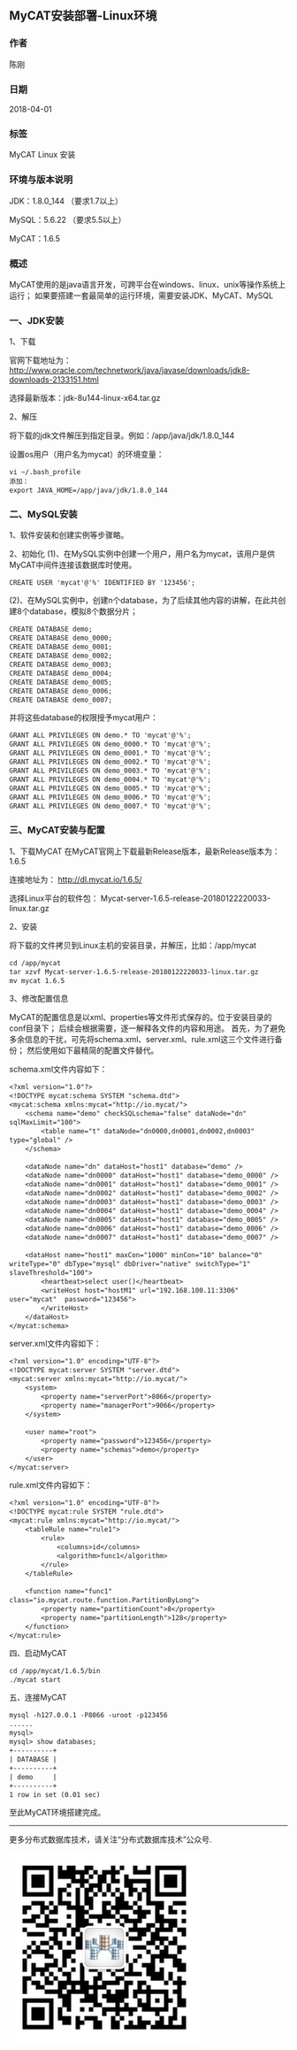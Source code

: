 ## MyCAT安装部署-Linux环境

### 作者
陈刚

### 日期
2018-04-01

### 标签
MyCAT Linux 安装

### 环境与版本说明
JDK：1.8.0_144 （要求1.7以上）

MySQL：5.6.22 （要求5.5以上）

MyCAT：1.6.5

### 概述
MyCAT使用的是java语言开发，可跨平台在windows、linux、unix等操作系统上运行；
如果要搭建一套最简单的运行环境，需要安装JDK、MyCAT、MySQL


### 一、JDK安装
1、下载

官网下载地址为：http://www.oracle.com/technetwork/java/javase/downloads/jdk8-downloads-2133151.html

选择最新版本：jdk-8u144-linux-x64.tar.gz

2、解压

将下载的jdk文件解压到指定目录。例如：/app/java/jdk/1.8.0_144

设置os用户（用户名为mycat）的环境变量：
~~~
vi ~/.bash_profile
添加：
export JAVA_HOME=/app/java/jdk/1.8.0_144
~~~

### 二、MySQL安装
1、软件安装和创建实例等步骤略。

2、初始化
(1)、在MySQL实例中创建一个用户，用户名为mycat，该用户是供MyCAT中间件连接该数据库时使用。
~~~
CREATE USER 'mycat'@'%' IDENTIFIED BY '123456';
~~~

(2)、在MySQL实例中，创建n个database，为了后续其他内容的讲解，在此共创建8个database，模拟8个数据分片；
~~~
CREATE DATABASE demo;
CREATE DATABASE demo_0000;
CREATE DATABASE demo_0001;
CREATE DATABASE demo_0002;
CREATE DATABASE demo_0003;
CREATE DATABASE demo_0004;
CREATE DATABASE demo_0005;
CREATE DATABASE demo_0006;
CREATE DATABASE demo_0007;
~~~
并将这些database的权限授予mycat用户：
~~~
GRANT ALL PRIVILEGES ON demo.* TO 'mycat'@'%';
GRANT ALL PRIVILEGES ON demo_0000.* TO 'mycat'@'%';
GRANT ALL PRIVILEGES ON demo_0001.* TO 'mycat'@'%';
GRANT ALL PRIVILEGES ON demo_0002.* TO 'mycat'@'%';
GRANT ALL PRIVILEGES ON demo_0003.* TO 'mycat'@'%';
GRANT ALL PRIVILEGES ON demo_0004.* TO 'mycat'@'%';
GRANT ALL PRIVILEGES ON demo_0005.* TO 'mycat'@'%';
GRANT ALL PRIVILEGES ON demo_0006.* TO 'mycat'@'%';
GRANT ALL PRIVILEGES ON demo_0007.* TO 'mycat'@'%';
~~~
  

### 三、MyCAT安装与配置
1、下载MyCAT
在MyCAT官网上下载最新Release版本，最新Release版本为：1.6.5

连接地址为：
http://dl.mycat.io/1.6.5/

选择Linux平台的软件包：
Mycat-server-1.6.5-release-20180122220033-linux.tar.gz


2、安装

将下载的文件拷贝到Linux主机的安装目录，并解压，比如：/app/mycat

~~~
cd /app/mycat
tar xzvf Mycat-server-1.6.5-release-20180122220033-linux.tar.gz
mv mycat 1.6.5
~~~

3、修改配置信息

MyCAT的配置信息是以xml、properties等文件形式保存的。位于安装目录的conf目录下；
后续会根据需要，逐一解释各文件的内容和用途。
首先，为了避免多余信息的干扰，可先将schema.xml、server.xml、rule.xml这三个文件进行备份；
然后使用如下最精简的配置文件替代。

schema.xml文件内容如下：
~~~
<?xml version="1.0"?>
<!DOCTYPE mycat:schema SYSTEM "schema.dtd">
<mycat:schema xmlns:mycat="http://io.mycat/">
	<schema name="demo" checkSQLschema="false" dataNode="dn" sqlMaxLimit="100">
		<table name="t" dataNode="dn0000,dn0001,dn0002,dn0003" type="global" />
	</schema>

	<dataNode name="dn" dataHost="host1" database="demo" />
	<dataNode name="dn0000" dataHost="host1" database="demo_0000" />
	<dataNode name="dn0001" dataHost="host1" database="demo_0001" />
	<dataNode name="dn0002" dataHost="host1" database="demo_0002" />
	<dataNode name="dn0003" dataHost="host1" database="demo_0003" />
	<dataNode name="dn0004" dataHost="host1" database="demo_0004" />
	<dataNode name="dn0005" dataHost="host1" database="demo_0005" />
	<dataNode name="dn0006" dataHost="host1" database="demo_0006" />
	<dataNode name="dn0007" dataHost="host1" database="demo_0007" />

	<dataHost name="host1" maxCon="1000" minCon="10" balance="0" writeType="0" dbType="mysql" dbDriver="native" switchType="1"  slaveThreshold="100">
		<heartbeat>select user()</heartbeat>
		<writeHost host="hostM1" url="192.168.100.11:3306" user="mycat"  password="123456">
		</writeHost>
	</dataHost>
</mycat:schema>
~~~

server.xml文件内容如下：
~~~
<?xml version="1.0" encoding="UTF-8"?>
<!DOCTYPE mycat:server SYSTEM "server.dtd">
<mycat:server xmlns:mycat="http://io.mycat/">
	<system>
		<property name="serverPort">8066</property>
		<property name="managerPort">9066</property>
	</system>

	<user name="root">
		<property name="password">123456</property>
		<property name="schemas">demo</property>
	</user>
</mycat:server>
~~~

rule.xml文件内容如下：
~~~
<?xml version="1.0" encoding="UTF-8"?>
<!DOCTYPE mycat:rule SYSTEM "rule.dtd">
<mycat:rule xmlns:mycat="http://io.mycat/">
	<tableRule name="rule1">
		<rule>
			<columns>id</columns>
			<algorithm>func1</algorithm>
		</rule>
	</tableRule>

	<function name="func1" class="io.mycat.route.function.PartitionByLong">
		<property name="partitionCount">8</property>
		<property name="partitionLength">128</property>
	</function>
</mycat:rule>
~~~

四、启动MyCAT
~~~
cd /app/mycat/1.6.5/bin
./mycat start
~~~

五、连接MyCAT
~~~
mysql -h127.0.0.1 -P8066 -uroot -p123456
......
mysql> 
mysql> show databases;
+----------+
| DATABASE |
+----------+
| demo     |
+----------+
1 row in set (0.01 sec)
~~~
至此MyCAT环境搭建完成。


---
更多分布式数据库技术，请关注“分布式数据库技术”公众号.

![公众号](../../DRDS-X.jpg)
